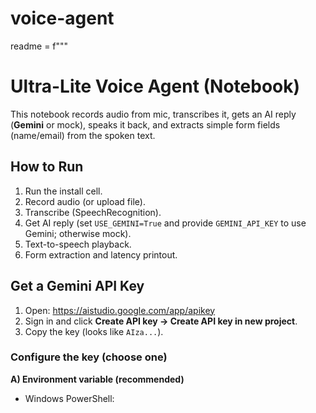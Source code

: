 # voice-agent
readme = f"""
# Ultra-Lite Voice Agent (Notebook)

This notebook records audio from mic, transcribes it, gets an AI reply (**Gemini** or mock), speaks it back,
and extracts simple form fields (name/email) from the spoken text.

## How to Run
1. Run the install cell.
2. Record audio (or upload file).
3. Transcribe (SpeechRecognition).
4. Get AI reply (set `USE_GEMINI=True` and provide `GEMINI_API_KEY` to use Gemini; otherwise mock).
5. Text-to-speech playback.
6. Form extraction and latency printout.

## Get a Gemini API Key
1. Open: https://aistudio.google.com/app/apikey
2. Sign in and click **Create API key → Create API key in new project**.
3. Copy the key (looks like `AIza...`).

### Configure the key (choose one)

**A) Environment variable (recommended)**
- Windows PowerShell:
